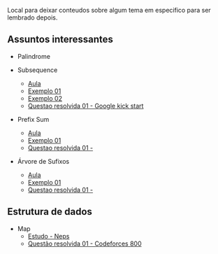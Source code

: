 Local para deixar conteudos sobre algum tema em especifico para ser lembrado depois.

## Assuntos interessantes
- Palindrome

- Subsequence 
  - [Aula](https://www.youtube.com/watch?v=ASoaQq66foQ)
  - [Exemplo 01](https://www.youtube.com/watch?v=Ua0GhsJSlWM)
  - [Exemplo 02](https://www.youtube.com/watch?v=99RVfqklbCE)
  - [Questao resolvida 01 - Google kick start](../google-kick-start//Round%20A%202022//speed-typing.cpp)

- Prefix Sum
  - [Aula]()
  - [Exemplo 01]()
  - [Questao resolvida 01 - ]()

- Árvore de Sufixos
  - [Aula](https://www.youtube.com/watch?v=lTFP1Y0mVIk)
  - [Exemplo 01]()
  - [Questao resolvida 01 - ]()

## Estrutura de dados
- Map
  - [Estudo - Neps](../nerps/lesson/Intermediate-Structures-STL.md)
  - [Questão resolvida 01 - Codeforces 800](../codeforces/problems/C-word-game.cpp)